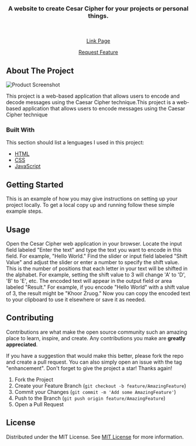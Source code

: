 
<br/>
<div align="center">

<h3 align="center">A website to create Cesar Cipher  for your projects or personal things.</h3>
<p align="center">


<br/>
<br/>
<a href="https://tigre8002.github.io/CesarCipher.github.io/">Link Page</a>  

<a href="https://github.com/Tigre8002/CesarCipher.github.io/issues">Request Feature</a>
</p>
</div>

## About The Project

![Product Screenshot](https://i.ibb.co/X3NdqGG/image.png)

This project is a web-based application that allows users to encode and decode messages using the Caesar Cipher technique.This project is a web-based application that allows users to  encode messages using the Caesar Cipher technique
### Built With

This section should list a lenguages I used in this project:

- [HTML](https://es.wikipedia.org/wiki/HTML)
- [CSS](https://es.wikipedia.org/wiki/CSS)
- [JavaScript](https://es.wikipedia.org/wiki/JavaScript)
## Getting Started

This is an example of how you may give instructions on setting up your project locally.
To get a local copy up and running follow these simple example steps.
## Usage

Open the Cesar Cipher web application in your browser. Locate the input field labeled "Enter the text" and type the text you want to encode in this field. For example, "Hello World." Find the slider or input field labeled "Shift Value" and adjust the slider or enter a number to specify the shift value. This is the number of positions that each letter in your text will be shifted in the alphabet. For example, setting the shift value to 3 will change 'A' to 'D', 'B' to 'E', etc. The encoded text will appear in the output field or area labeled "Result." For example, if you encode "Hello World" with a shift value of 3, the result might be "Khoor Zruog." Now you can copy the encoded text to your clipboard to use it elsewhere or save it as needed.
## Contributing

Contributions are what make the open source community such an amazing place to learn, inspire, and create. Any contributions you make are **greatly appreciated**.

If you have a suggestion that would make this better, please fork the repo and create a pull request. You can also simply open an issue with the tag "enhancement".
Don't forget to give the project a star! Thanks again!

1. Fork the Project
2. Create your Feature Branch (`git checkout -b feature/AmazingFeature`)
3. Commit your Changes (`git commit -m 'Add some AmazingFeature'`)
4. Push to the Branch (`git push origin feature/AmazingFeature`)
5. Open a Pull Request
## License

Distributed under the MIT License. See [MIT License](https://opensource.org/licenses/MIT) for more information.

